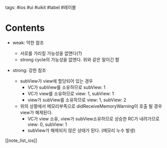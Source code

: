 tags: #ios #ui #uikit #label #레이블

# Contents
- weak: 약한 참조
	- 서로를 가리킬 가능성을 없앤다(?)   
	- strong cycle의 가능성을 없앤다. 위와 같은 말이긴 함

- strong: 강한 참조
	- subView가 view에 할당되어 있는 경우
		- VC가 subView를 소유하므로 subView: 1
		- VC가 view를 소유하므로 view: 1, subView: 1
		- view가 subView를 소유하므로 view: 1, subView: 2
	- 위의 상황에서 메모리부족으로 didReceiveMemoryWarning이 호출 될 경우 view가 해제된다.
		- VC가 view 소유, view가 subView소유하므로 상승한 RC가 내려가므로 view: 0, subView: 1
		- subView가 해제되지 않은 상태가 된다. (메모리 누수 발생)


[[note_list_ios]]